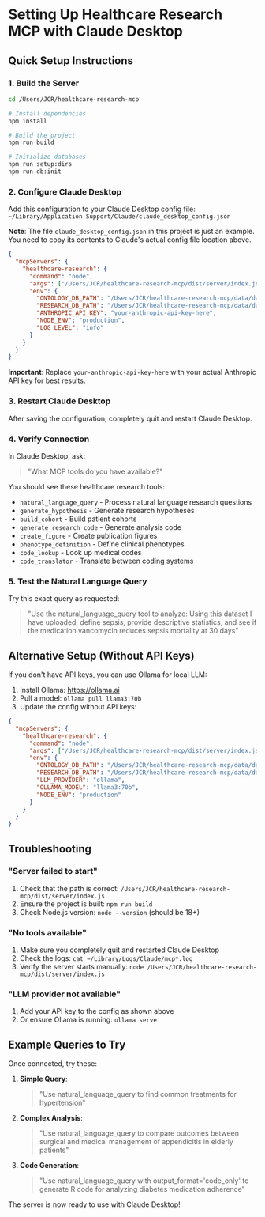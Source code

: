 # Setting Up Healthcare Research MCP with Claude Desktop

## Quick Setup Instructions

### 1. Build the Server
```bash
cd /Users/JCR/healthcare-research-mcp

# Install dependencies
npm install

# Build the project
npm run build

# Initialize databases
npm run setup:dirs
npm run db:init
```

### 2. Configure Claude Desktop

Add this configuration to your Claude Desktop config file:
`~/Library/Application Support/Claude/claude_desktop_config.json`

**Note**: The file `claude_desktop_config.json` in this project is just an example. You need to copy its contents to Claude's actual config file location above.

```json
{
  "mcpServers": {
    "healthcare-research": {
      "command": "node",
      "args": ["/Users/JCR/healthcare-research-mcp/dist/server/index.js"],
      "env": {
        "ONTOLOGY_DB_PATH": "/Users/JCR/healthcare-research-mcp/data/databases/ontology.db",
        "RESEARCH_DB_PATH": "/Users/JCR/healthcare-research-mcp/data/databases/research.db",
        "ANTHROPIC_API_KEY": "your-anthropic-api-key-here",
        "NODE_ENV": "production",
        "LOG_LEVEL": "info"
      }
    }
  }
}
```

**Important**: Replace `your-anthropic-api-key-here` with your actual Anthropic API key for best results.

### 3. Restart Claude Desktop

After saving the configuration, completely quit and restart Claude Desktop.

### 4. Verify Connection

In Claude Desktop, ask:
> "What MCP tools do you have available?"

You should see these healthcare research tools:
- `natural_language_query` - Process natural language research questions
- `generate_hypothesis` - Generate research hypotheses
- `build_cohort` - Build patient cohorts
- `generate_research_code` - Generate analysis code
- `create_figure` - Create publication figures
- `phenotype_definition` - Define clinical phenotypes
- `code_lookup` - Look up medical codes
- `code_translator` - Translate between coding systems

### 5. Test the Natural Language Query

Try this exact query as requested:
> "Use the natural_language_query tool to analyze: Using this dataset I have uploaded, define sepsis, provide descriptive statistics, and see if the medication vancomycin reduces sepsis mortality at 30 days"

## Alternative Setup (Without API Keys)

If you don't have API keys, you can use Ollama for local LLM:

1. Install Ollama: https://ollama.ai
2. Pull a model: `ollama pull llama3:70b`
3. Update the config without API keys:

```json
{
  "mcpServers": {
    "healthcare-research": {
      "command": "node",
      "args": ["/Users/JCR/healthcare-research-mcp/dist/server/index.js"],
      "env": {
        "ONTOLOGY_DB_PATH": "/Users/JCR/healthcare-research-mcp/data/databases/ontology.db",
        "RESEARCH_DB_PATH": "/Users/JCR/healthcare-research-mcp/data/databases/research.db",
        "LLM_PROVIDER": "ollama",
        "OLLAMA_MODEL": "llama3:70b",
        "NODE_ENV": "production"
      }
    }
  }
}
```

## Troubleshooting

### "Server failed to start"
1. Check that the path is correct: `/Users/JCR/healthcare-research-mcp/dist/server/index.js`
2. Ensure the project is built: `npm run build`
3. Check Node.js version: `node --version` (should be 18+)

### "No tools available"
1. Make sure you completely quit and restarted Claude Desktop
2. Check the logs: `cat ~/Library/Logs/Claude/mcp*.log`
3. Verify the server starts manually: `node /Users/JCR/healthcare-research-mcp/dist/server/index.js`

### "LLM provider not available"
1. Add your API key to the config as shown above
2. Or ensure Ollama is running: `ollama serve`

## Example Queries to Try

Once connected, try these:

1. **Simple Query**:
   > "Use natural_language_query to find common treatments for hypertension"

2. **Complex Analysis**:
   > "Use natural_language_query to compare outcomes between surgical and medical management of appendicitis in elderly patients"

3. **Code Generation**:
   > "Use natural_language_query with output_format='code_only' to generate R code for analyzing diabetes medication adherence"

The server is now ready to use with Claude Desktop!